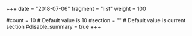 +++
date = "2018-07-06"
fragment = "list"
weight = 100

#count = 10 # Default value is 10
#section = "" # Default value is current section
#disable_summary = true
+++
